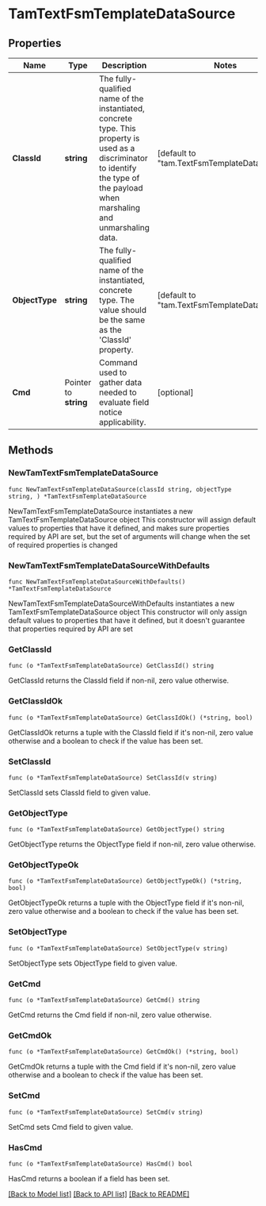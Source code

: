 # TamTextFsmTemplateDataSource

## Properties

Name | Type | Description | Notes
------------ | ------------- | ------------- | -------------
**ClassId** | **string** | The fully-qualified name of the instantiated, concrete type. This property is used as a discriminator to identify the type of the payload when marshaling and unmarshaling data. | [default to "tam.TextFsmTemplateDataSource"]
**ObjectType** | **string** | The fully-qualified name of the instantiated, concrete type. The value should be the same as the &#39;ClassId&#39; property. | [default to "tam.TextFsmTemplateDataSource"]
**Cmd** | Pointer to **string** | Command used to gather data needed to evaluate field notice applicability. | [optional] 

## Methods

### NewTamTextFsmTemplateDataSource

`func NewTamTextFsmTemplateDataSource(classId string, objectType string, ) *TamTextFsmTemplateDataSource`

NewTamTextFsmTemplateDataSource instantiates a new TamTextFsmTemplateDataSource object
This constructor will assign default values to properties that have it defined,
and makes sure properties required by API are set, but the set of arguments
will change when the set of required properties is changed

### NewTamTextFsmTemplateDataSourceWithDefaults

`func NewTamTextFsmTemplateDataSourceWithDefaults() *TamTextFsmTemplateDataSource`

NewTamTextFsmTemplateDataSourceWithDefaults instantiates a new TamTextFsmTemplateDataSource object
This constructor will only assign default values to properties that have it defined,
but it doesn't guarantee that properties required by API are set

### GetClassId

`func (o *TamTextFsmTemplateDataSource) GetClassId() string`

GetClassId returns the ClassId field if non-nil, zero value otherwise.

### GetClassIdOk

`func (o *TamTextFsmTemplateDataSource) GetClassIdOk() (*string, bool)`

GetClassIdOk returns a tuple with the ClassId field if it's non-nil, zero value otherwise
and a boolean to check if the value has been set.

### SetClassId

`func (o *TamTextFsmTemplateDataSource) SetClassId(v string)`

SetClassId sets ClassId field to given value.


### GetObjectType

`func (o *TamTextFsmTemplateDataSource) GetObjectType() string`

GetObjectType returns the ObjectType field if non-nil, zero value otherwise.

### GetObjectTypeOk

`func (o *TamTextFsmTemplateDataSource) GetObjectTypeOk() (*string, bool)`

GetObjectTypeOk returns a tuple with the ObjectType field if it's non-nil, zero value otherwise
and a boolean to check if the value has been set.

### SetObjectType

`func (o *TamTextFsmTemplateDataSource) SetObjectType(v string)`

SetObjectType sets ObjectType field to given value.


### GetCmd

`func (o *TamTextFsmTemplateDataSource) GetCmd() string`

GetCmd returns the Cmd field if non-nil, zero value otherwise.

### GetCmdOk

`func (o *TamTextFsmTemplateDataSource) GetCmdOk() (*string, bool)`

GetCmdOk returns a tuple with the Cmd field if it's non-nil, zero value otherwise
and a boolean to check if the value has been set.

### SetCmd

`func (o *TamTextFsmTemplateDataSource) SetCmd(v string)`

SetCmd sets Cmd field to given value.

### HasCmd

`func (o *TamTextFsmTemplateDataSource) HasCmd() bool`

HasCmd returns a boolean if a field has been set.


[[Back to Model list]](../README.md#documentation-for-models) [[Back to API list]](../README.md#documentation-for-api-endpoints) [[Back to README]](../README.md)


